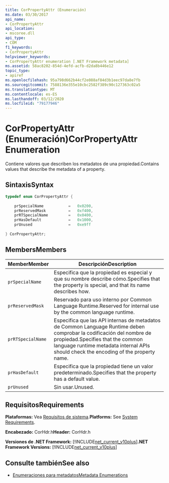 ```yaml
---
title: CorPropertyAttr (Enumeración)
ms.date: 03/30/2017
api_name:
- CorPropertyAttr
api_location:
- mscoree.dll
api_type:
- COM
f1_keywords:
- CorPropertyAttr
helpviewer_keywords:
- CorPropertyAttr enumeration [.NET Framework metadata]
ms.assetid: 58ac8202-854d-4efd-acfb-d2da8b446e12
topic_type:
- apiref
ms.openlocfilehash: 95a798d662b44cf2e088af84d3b1eec97da8e7fb
ms.sourcegitcommit: 7588136e355e10cbc2582f389c90c127363c02a5
ms.translationtype: MT
ms.contentlocale: es-ES
ms.lasthandoff: 03/12/2020
ms.locfileid: "79177946"
---
```

# <a name="corpropertyattr-enumeration"></a><span data-ttu-id="bcd3f-102">CorPropertyAttr (Enumeración)</span><span class="sxs-lookup"><span data-stu-id="bcd3f-102">CorPropertyAttr Enumeration</span></span>
<span data-ttu-id="bcd3f-103">Contiene valores que describen los metadatos de una propiedad.</span><span class="sxs-lookup"><span data-stu-id="bcd3f-103">Contains values that describe the metadata of a property.</span></span>  
  
## <a name="syntax"></a><span data-ttu-id="bcd3f-104">Sintaxis</span><span class="sxs-lookup"><span data-stu-id="bcd3f-104">Syntax</span></span>  
  
```cpp  
typedef enum CorPropertyAttr {  
  
    prSpecialName           =   0x0200,
    prReservedMask          =   0xf400,  
    prRTSpecialName         =   0x0400,  
    prHasDefault            =   0x1000,  
    prUnused                =   0xe9ff  
  
} CorPropertyAttr;  
```  
  
## <a name="members"></a><span data-ttu-id="bcd3f-105">Members</span><span class="sxs-lookup"><span data-stu-id="bcd3f-105">Members</span></span>  
  
|<span data-ttu-id="bcd3f-106">Member</span><span class="sxs-lookup"><span data-stu-id="bcd3f-106">Member</span></span>|<span data-ttu-id="bcd3f-107">Descripción</span><span class="sxs-lookup"><span data-stu-id="bcd3f-107">Description</span></span>|  
|------------|-----------------|  
|`prSpecialName`|<span data-ttu-id="bcd3f-108">Especifica que la propiedad es especial y que su nombre describe cómo.</span><span class="sxs-lookup"><span data-stu-id="bcd3f-108">Specifies that the property is special, and that its name describes how.</span></span>|  
|`prReservedMask`|<span data-ttu-id="bcd3f-109">Reservado para uso interno por Common Language Runtime.</span><span class="sxs-lookup"><span data-stu-id="bcd3f-109">Reserved for internal use by the common language runtime.</span></span>|  
|`prRTSpecialName`|<span data-ttu-id="bcd3f-110">Especifica que las API internas de metadatos de Common Language Runtime deben comprobar la codificación del nombre de propiedad.</span><span class="sxs-lookup"><span data-stu-id="bcd3f-110">Specifies that the common language runtime metadata internal APIs should check the encoding of the property name.</span></span>|  
|`prHasDefault`|<span data-ttu-id="bcd3f-111">Especifica que la propiedad tiene un valor predeterminado.</span><span class="sxs-lookup"><span data-stu-id="bcd3f-111">Specifies that the property has a default value.</span></span>|  
|`prUnused`|<span data-ttu-id="bcd3f-112">Sin usar.</span><span class="sxs-lookup"><span data-stu-id="bcd3f-112">Unused.</span></span>|  
  
## <a name="requirements"></a><span data-ttu-id="bcd3f-113">Requisitos</span><span class="sxs-lookup"><span data-stu-id="bcd3f-113">Requirements</span></span>  
 <span data-ttu-id="bcd3f-114">**Plataformas:** Vea [Requisitos de sistema](../../../../docs/framework/get-started/system-requirements.md).</span><span class="sxs-lookup"><span data-stu-id="bcd3f-114">**Platforms:** See [System Requirements](../../../../docs/framework/get-started/system-requirements.md).</span></span>  
  
 <span data-ttu-id="bcd3f-115">**Encabezado:** CorHdr.h</span><span class="sxs-lookup"><span data-stu-id="bcd3f-115">**Header:** CorHdr.h</span></span>  
  
 <span data-ttu-id="bcd3f-116">**Versiones de .NET Framework:** [!INCLUDE[net_current_v10plus](../../../../includes/net-current-v10plus-md.md)]</span><span class="sxs-lookup"><span data-stu-id="bcd3f-116">**.NET Framework Versions:** [!INCLUDE[net_current_v10plus](../../../../includes/net-current-v10plus-md.md)]</span></span>  
  
## <a name="see-also"></a><span data-ttu-id="bcd3f-117">Consulte también</span><span class="sxs-lookup"><span data-stu-id="bcd3f-117">See also</span></span>

- [<span data-ttu-id="bcd3f-118">Enumeraciones para metadatos</span><span class="sxs-lookup"><span data-stu-id="bcd3f-118">Metadata Enumerations</span></span>](../../../../docs/framework/unmanaged-api/metadata/metadata-enumerations.md)
